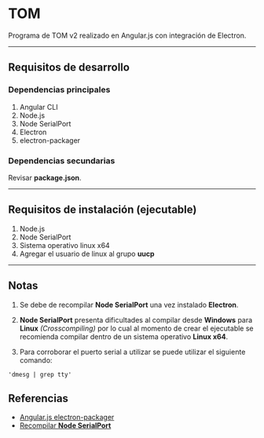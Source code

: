 # TOM

Programa de TOM v2 realizado en Angular.js con integración de Electron.

---

## Requisitos de desarrollo

### Dependencias principales

1. Angular CLI
2. Node.js
3. Node SerialPort 
4. Electron
5. electron-packager

### Dependencias secundarias

Revisar **package.json**.

---

## Requisitos de instalación (ejecutable)

1. Node.js
2. Node SerialPort
3. Sistema operativo linux x64
4. Agregar el usuario de linux al grupo **uucp**

---

## Notas

1. Se debe de recompilar **Node SerialPort** una vez instalado **Electron**.

2. **Node SerialPort** presenta dificultades al compilar desde **Windows** para **Linux** *(Crosscompiling)* por lo cual al momento de crear el ejecutable se recomienda compilar dentro de un sistema operativo **Linux x64**.

3. Para corroborar el puerto serial a utilizar se puede utilizar el siguiente comando: 
```
'dmesg | grep tty'
```

## Referencias
- [Angular.js electron-packager](https://angularfirebase.com/lessons/desktop-apps-with-electron-and-angular/)
- [Recompilar **Node SerialPort**](https://serialport.io/docs/guide-installation)
